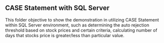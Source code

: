 ## CASE Statement with SQL Server
This folder objective to show the demonstration in utilizing CASE Statement within SQL Server environment, such as determining the auto rejection threshold based on stock prices
and certain criteria, calculating number of days that stocks price is greater/less than particular value.

